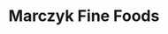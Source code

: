 ---
title: "Marczyk Fine Foods"
url: /denver/marczyk-fine-foods-east-colfax-avenue/
shop: supermarket
---